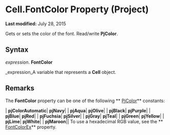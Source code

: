 
# Cell.FontColor Property (Project)

 **Last modified:** July 28, 2015

Gets or sets the color of the font. Read/write  **PjColor**. 

## Syntax

 _expression_. **FontColor**

 _expression_A variable that represents a  **Cell** object.


## Remarks

The  **FontColor** property can be one of the following ** [PjColor](46108cf5-1e35-9774-b424-6c84223d9aac.md)** constants:



| **pjColorAutomatic**| **pjNavy**|
| **pjAqua**| **pjOlive**|
| **pjBlack**| **pjPurple**|
| **pjBlue**| **pjRed**|
| **pjFuchsia**| **pjSilver**|
| **pjGray**| **pjTeal**|
| **pjGreen**| **pjYellow**|
| **pjLime**| **pjWhite**|
| **pjMaroon**||
To use a hexadecimal RGB value, see the  ** [FontColorEx](3b9761b3-f1e8-9547-7f2f-8065f6646edc.md)** property.

